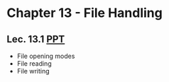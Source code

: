 # Chapter 13 - File Handling

## Lec. 13.1 [PPT](https://drive.google.com/file/d/1f0eV-_9aW6ByJZ3rSC7UCLJOBHwiCQEg/view?usp=sharing)
- File opening modes
- File reading
- File writing
